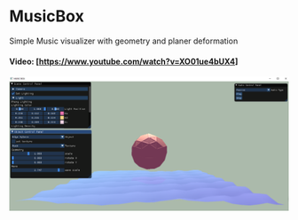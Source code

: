 # MusicBox
Simple Music visualizer with geometry and planer deformation

#### Video: [https://www.youtube.com/watch?v=XO01ue4bUX4]

![alt text](musicbox.png "Title")
